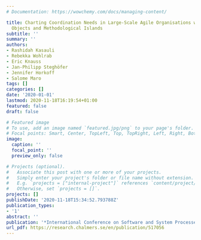 ```yaml
---
# Documentation: https://wowchemy.com/docs/managing-content/

title: Charting Coordination Needs in Large-Scale Agile Organisations with Boundary
  Objects and Methodological Islands
subtitle: ''
summary: ''
authors:
- Rashidah Kasauli
- Rebekka Wohlrab
- Eric Knauss
- Jan-Philipp Steghöfer
- Jennifer Horkoff
- Salome Maro
tags: []
categories: []
date: '2020-01-01'
lastmod: 2020-11-18T16:19:54+01:00
featured: false
draft: false

# Featured image
# To use, add an image named `featured.jpg/png` to your page's folder.
# Focal points: Smart, Center, TopLeft, Top, TopRight, Left, Right, BottomLeft, Bottom, BottomRight.
image:
  caption: ''
  focal_point: ''
  preview_only: false

# Projects (optional).
#   Associate this post with one or more of your projects.
#   Simply enter your project's folder or file name without extension.
#   E.g. `projects = ["internal-project"]` references `content/project/deep-learning/index.md`.
#   Otherwise, set `projects = []`.
projects: []
publishDate: '2020-11-18T15:34:52.793788Z'
publication_types:
- '1'
abstract: ''
publication: '*International Conference on Software and System Processes (ICSSP)*'
url_pdf: https://research.chalmers.se/en/publication/517056
---
```

